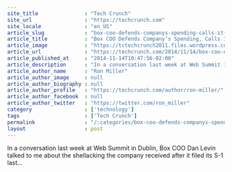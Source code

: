 ```yaml
---
site_title               : "Tech Crunch"
site_url                 : "https://techcrunch.com"
site_locale              : "en_US"
article_slug             : "box-coo-defends-companys-spending-calls-it-disciplined"
article_title            : "Box COO Defends Company’s Spending, Calls It ‘Disciplined’"
article_image            : "https://tctechcrunch2011.files.wordpress.com/2014/11/dan-levin-box.jpg?w=764&h=400&crop=1"
article_url              : "https://techcrunch.com/2014/11/14/box-coo-defends-companys-spending-calls-it-disciplined/"
article_published_at     : "2014-11-14T10:47:56-02:00"
article_description      : "In a conversation last week at Web Summit in Dublin, Box COO Dan Levin talked to me about the shellacking the company received after it filed its S-1 last..."
article_author_name      : "Ron Miller"
article_author_image     : null
article_author_biography : null
article_author_profile   : "https://techcrunch.com/author/ron-miller/"
article_author_facebook  : null
article_author_twitter   : "https://twitter.com/ron_miller"
category                 : ['technology']
tags                     : ['Tech Crunch']
permalink                : "/:categories/box-coo-defends-companys-spending-calls-it-disciplined/"
layout                   : post
---
```


In a conversation last week at Web Summit in Dublin, Box COO Dan Levin talked to me about the shellacking the company received after it filed its S-1 last...
